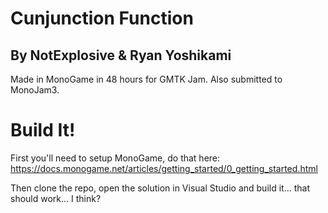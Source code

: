 # Cunjunction Function

## By NotExplosive & Ryan Yoshikami

Made in MonoGame in 48 hours for GMTK Jam. Also submitted to MonoJam3.

# Build It!

First you'll need to setup MonoGame, do that here: https://docs.monogame.net/articles/getting_started/0_getting_started.html

Then clone the repo, open the solution in Visual Studio and build it... that should work... I think?
